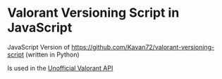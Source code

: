 # Valorant Versioning Script in JavaScript

JavaScript Version of https://github.com/Kavan72/valorant-versioning-script (written in Python)

Is used in the [Unofficial Valorant API](https://github.com/Henrik-3/unofficial-valorant-api)
